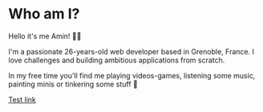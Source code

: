 # Who am I? <Badge type="tip" text="WIP" />

Hello it's me Amin! 👋🏽

I'm a passionate 26-years-old web developer based in Grenoble, France. I love challenges and building ambitious applications from scratch. 

In my free time you'll find me playing videos-games, listening some music, painting minis or tinkering some stuff 🔧

<div class="doc-link-wrapper"> 
<!-- the div is here to get the rainbow style -->

[Test link](/index.md)
</div>